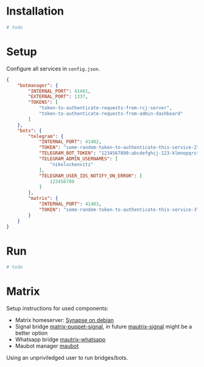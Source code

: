 # Installation

```bash
# todo
```

# Setup

Configure all services in `config.json`.

```json
{
    "botmanager": {
        "INTERNAL_PORT": 41401,
        "EXTERNAL_PORT": 1337,
        "TOKENS": [
            "token-to-authenticate-requests-from-rcj-server",
            "token-to-authenticate-requests-from-admin-dashboard"
        ]
    },
    "bots": {
        "telegram": {
            "INTERNAL_PORT": 41402,
            "TOKEN": "some-random-token-to-authenticate-this-service-2",
            "TELEGRAM_BOT_TOKEN": "1234567890:abcdefghij-123-klmnopqrstuvwxyz",
            "TELEGRAM_ADMIN_USERNAMES": [
                "nikolockenvitz"
            ],
            "TELEGRAM_USER_IDS_NOTIFY_ON_ERROR": [
                123456789
            ]
        },
        "matrix": {
            "INTERNAL_PORT": 41403,
            "TOKEN": "some-random-token-to-authenticate-this-service-3"
        }
    }
}
```

# Run

```bash
# todo
```

# Matrix

Setup instructions for used components:

* Matrix homeserver: [Synapse on debian](https://github.com/matrix-org/synapse/blob/master/INSTALL.md#matrixorg-packages)
* Signal bridge [matrix-puppet-signal](https://github.com/witchent/matrix-puppet-signal),
  in future [mautrix-signal](https://github.com/tulir/mautrix-signal) might be a better option
* Whatsapp bridge [mautrix-whatsapp](https://github.com/tulir/mautrix-whatsapp/wiki)
* Maubot manager [maubot](https://github.com/maubot/maubot/wiki/Setup)

Using an unpriviledged user to run bridges/bots.

